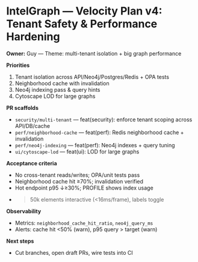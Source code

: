 # IntelGraph — Velocity Plan v4: Tenant Safety & Performance Hardening

**Owner:** Guy — Theme: multi-tenant isolation + big graph performance

**Priorities**

1. Tenant isolation across API/Neo4j/Postgres/Redis + OPA tests
2. Neighborhood cache with invalidation
3. Neo4j indexing pass & query hints
4. Cytoscape LOD for large graphs

**PR scaffolds**

- `security/multi-tenant` — feat(security): enforce tenant scoping across API/DB/cache
- `perf/neighborhood-cache` — feat(perf): Redis neighborhood cache + invalidation
- `perf/neo4j-indexing` — feat(perf): Neo4j indexes + query tuning
- `ui/cytoscape-lod` — feat(ui): LOD for large graphs

**Acceptance criteria**

- No cross-tenant reads/writes; OPA/unit tests pass
- Neighborhood cache hit ≥70%; invalidation verified
- Hot endpoint p95 ↓≥30%; PROFILE shows index usage
- > 50k elements interactive (<16ms/frame), labels toggle

**Observability**

- Metrics: `neighborhood_cache_hit_ratio`, `neo4j_query_ms`
- Alerts: cache hit <50% (warn), p95 query > target (warn)

**Next steps**

- Cut branches, open draft PRs, wire tests into CI
